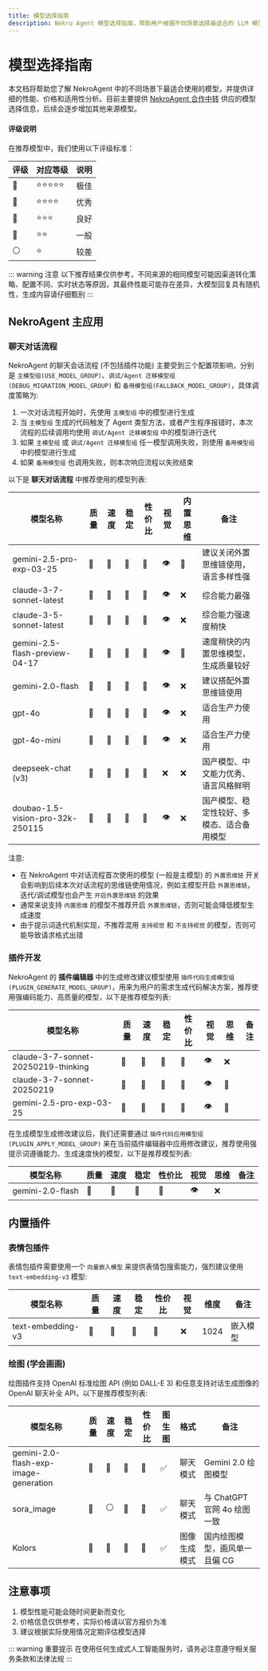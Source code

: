 ```yaml
---
title: 模型选择指南
description: Nekro Agent 模型选择指南，帮助用户根据不同场景选择最适合的 LLM 模型，包括性能、价格和适用场景的详细分析
---
```


# 模型选择指南

本文档将帮助您了解 NekroAgent 中的不同场景下最适合使用的模型，并提供详细的性能、价格和适用性分析。目前主要提供 [NekroAgent 合作中转](https://api.nekro.ai) 供应的模型选择信息，后续会逐步增加其他来源模型。

#### 评级说明

在推荐模型中，我们使用以下评级标准：

| 评级 | 对应等级   | 说明 |
| ---- | ---------- | ---- |
| 👑   | ⭐⭐⭐⭐⭐ | 极佳 |
| 🥇   | ⭐⭐⭐⭐   | 优秀 |
| 🥈   | ⭐⭐⭐     | 良好 |
| 🥉   | ⭐⭐       | 一般 |
| ⚪   | ⭐         | 较差 |

::: warning 注意
以下推荐结果仅供参考，不同来源的相同模型可能因渠道转化策略、配置不同、实时状态等原因，其最终性能可能存在差异，大模型回复具有随机性，生成内容请仔细甄别
:::

## NekroAgent 主应用

### 聊天对话流程

NekroAgent 的聊天会话流程 (不包括插件功能) 主要受到三个配置项影响，分别是 `主模型组(USE_MODEL_GROUP)`、`调试/Agent 迁移模型组(DEBUG_MIGRATION_MODEL_GROUP)` 和 `备用模型组(FALLBACK_MODEL_GROUP)`，具体调度策略为:

1. 一次对话流程开始时，先使用 `主模型组` 中的模型进行生成
2. 当 `主模型组` 生成的代码触发了 Agent 类型方法，或者产生程序报错时，本次流程的后续调用均使用 `调试/Agent 迁移模型组` 中的模型进行迭代
3. 如果 `主模型组` 或 `调试/Agent 迁移模型组` 任一模型调用失败，则使用 `备用模型组` 中的模型进行生成
4. 如果 `备用模型组` 也调用失败，则本次响应流程以失败结束

以下是 **聊天对话流程** 中推荐使用的模型列表:

| 模型名称                         | 质量 | 速度 | 稳定 | 性价比 | 视觉 | 内置思维 | 备注                                       |
| -------------------------------- | ---- | ---- | ---- | ------ | ---- | -------- | ------------------------------------------ |
| gemini-2.5-pro-exp-03-25         | 👑   | 🥈   | 🥈   | 🥉     | 👁️   | 🧠       | 建议关闭外置思维链使用，语言多样性强       |
| claude-3-7-sonnet-latest         | 👑   | 🥈   | 🥈   | 🥈     | 👁️   | ❌       | 综合能力最强                               |
| claude-3-5-sonnet-latest         | 👑   | 🥈   | 🥈   | 🥉     | 👁️   | ❌       | 综合能力强速度稍快                         |
| gemini-2.5-flash-preview-04-17   | 🥇   | 🥈   | 🥈   | 🥇     | 👁️   | 🧠       | 速度稍快的内置思维模型，生成质量较好       |
| gemini-2.0-flash                 | 🥈   | 👑   | 🥇   | 🥇     | 👁️   | ❌       | 建议搭配外置思维链使用                     |
| gpt-4o                           | 🥇   | 🥈   | 🥇   | 🥈     | 👁️   | ❌       | 适合生产力使用                             |
| gpt-4o-mini                      | 🥈   | 🥈   | 🥇   | 🥇     | 👁️   | ❌       | 适合生产力使用                             |
| deepseek-chat (v3)               | 🥇   | 🥉   | 🥇   | 🥈     | ❌   | ❌       | 国产模型、中文能力优秀、语言风格鲜明       |
| doubao-1.5-vision-pro-32k-250115 | 🥈   | 🥈   | 👑   | 🥈     | 👁️   | ❌       | 国产模型、稳定性较好、多模态、适合备用模型 |

注意:

- 在 NekroAgent 中对话流程首次使用的模型 (一般是主模型) 的 `外置思维链` 开关会影响到后续本次对话流程的思维链使用情况，例如主模型开启 `外置思维链`，迭代/调试模型也会产生 `开启外置思维链` 的效果
- 通常来说支持 `内置思维` 的模型不推荐开启 `外置思维链`，否则可能会降低模型生成速度
- 由于提示词迭代机制实现，不推荐混用 `支持视觉` 和 `不支持视觉` 的模型，否则可能导致请求格式出错

### 插件开发

NekroAgent 的 **插件编辑器** 中的生成修改建议模型使用 `插件代码生成模型组(PLUGIN_GENERATE_MODEL_GROUP)`，用来为用户的需求生成代码解决方案，推荐使用强编码能力、高质量的模型，以下是推荐模型列表:

| 模型名称                            | 质量 | 速度 | 稳定 | 性价比 | 视觉 | 思维 | 备注 |
| ----------------------------------- | ---- | ---- | ---- | ------ | ---- | ---- | ---- |
| claude-3-7-sonnet-20250219-thinking | 👑   | 🥈   | 🥈   | 🥈     | 👁️   | ❌   |      |
| claude-3-7-sonnet-20250219          | 👑   | 🥇   | 🥈   | 🥈     | 👁️   | 🧠   |      |
| gemini-2.5-pro-exp-03-25            | 👑   | 🥈   | 🥈   | 🥉     | 👁️   | 🧠   |      |

在生成模型生成修改建议后，我们还需要通过 `插件代码应用模型组(PLUGIN_APPLY_MODEL_GROUP)` 来在当前插件编辑器中应用修改建议，推荐使用强提示词遵循能力、生成速度快的模型，以下是推荐模型列表:

| 模型名称         | 质量 | 速度 | 稳定 | 性价比 | 视觉 | 思维 | 备注 |
| ---------------- | ---- | ---- | ---- | ------ | ---- | ---- | ---- |
| gemini-2.0-flash | 🥈   | 👑   | 🥇   | 🥈     | 👁️   | ❌   |      |

## 内置插件

### 表情包插件

表情包插件需要使用一个 `向量嵌入模型` 来提供表情包搜索能力，强烈建议使用 `text-embedding-v3` 模型:

| 模型名称          | 质量 | 速度 | 稳定 | 性价比 | 视觉 | 维度 | 备注     |
| ----------------- | ---- | ---- | ---- | ------ | ---- | ---- | -------- |
| text-embedding-v3 | 👑   | 👑   | 👑   | 👑     | ❌   | 1024 | 嵌入模型 |

### 绘图 (学会画画)

绘图插件支持 OpenAI 标准绘图 API (例如 DALL-E 3) 和任意支持对话生成图像的 OpenAI 聊天补全 API，以下是推荐模型列表:

| 模型名称                              | 质量 | 速度 | 稳定 | 性价比 | 图生图 | 格式         | 备注                          |
| ------------------------------------- | ---- | ---- | ---- | ------ | ------ | ------------ | ----------------------------- |
| gemini-2.0-flash-exp-image-generation | 🥇   | 🥇   | 🥈   | 🥇     | ✅     | 聊天模式     | Gemini 2.0 绘图模型           |
| sora_image                            | 👑   | ⚪   | 🥇   | 🥈     | ✅     | 聊天模式     | 与 ChatGPT 官网 4o 绘图一致   |
| Kolors                                | 🥈   | 👑   | 👑   | 🥇     | ✅     | 图像生成模式 | 国内绘图模型，画风单一且偏 CG |

## 注意事项

1. 模型性能可能会随时间更新而变化
2. 价格信息仅供参考，实际价格请以官方报价为准
3. 建议根据实际使用情况定期评估模型选择

::: warning 重要提示
在使用任何生成式人工智能服务时，请务必注意遵守相关服务条款和法律法规
:::
